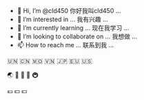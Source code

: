 - 👋 Hi, I’m @cld450 你好我叫cld450 ...
- 👀 I’m interested in ... 我有兴趣 ...
- 🌱 I’m currently learning ... 现在我学习 ...
- 💞️ I’m looking to collaborate on ... 我想做 ...
- 📫 How to reach me ... 联系到我 ...

:united_nations: :cn: :macau: :vietnam: :jp: :eu: :us:

:earth_asia: :japan: :city_sunset: :bullettrain_side: :metro: 

:euro: :dollar: :yen:
